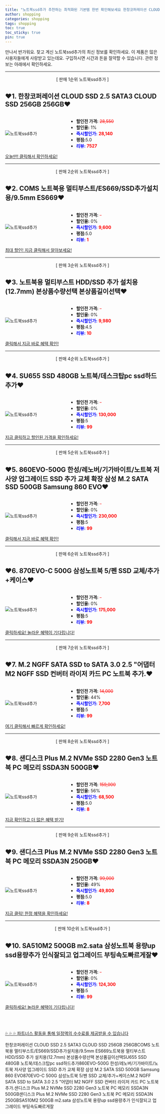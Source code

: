 ```yaml
---
title: "노트북ssd추가 추천하는 최적화된 기본템 한번 확인해보세요 한창코퍼레이션 CLOUD SSD 2.5 SATA3"
author: shopping
categories: shopping
tags: shopping
toc: true
toc_sticky: true
pin: true
---
```

만나서 반가워요. 찾고 계신 노트북ssd추가의 최신 정보를 확인하세요. 이 제품은 많은 사용자들에게 사랑받고 있는데요. 구입하시면 시간과 돈을 절약할 수 있습니다. 관련 정보는 아래에서 확인하세요.

---
<p class="toplist" style="margin: 0 auto; display: block; width: fit-content;">[ 판매 1순위 노트북ssd추가 ]</p>

<h2><strong>❤️1. 한창코퍼레이션 CLOUD SSD 2.5 SATA3 CLOUD SSD 256GB 256GB❤️</strong></h2>

<div style="display: flex; align-items: center;">
    <div style="flex: 0.4;">
        <img src="https://thumbnail8.coupangcdn.com/thumbnails/remote/230x230ex/image/retail/images/2021/10/07/14/0/ea067fea-8afe-445d-9218-eac6a6ba7a16.jpg" alt="노트북ssd추가" style="max-width: 100%;">
    </div>
    <div style="flex: 0.6; margin-left: 10px;">
        <ul>
            <li><strong>할인전 가격:</strong> <del style="color: red;">28,550</del></li>
            <li><strong>할인율:</strong> 1%</li>
            <li><span style='color:blue'><strong>즉시할인가:</strong></span> <span style='color:red'><strong>28,140</strong></span></li>
            <li><strong>평점:</strong>5.0</li>
            <li><span style='color:blue'><strong>리뷰:</strong></span> <span style='color:red'><strong>7527</strong></span></li>
        </ul>
    </div>
</div>
<div class="center">
    <a href="https://William4Davisa.github.io?lptag=AF9450613&subid=githubio&pageKey=6111382672&traceid=V0-153&itemId=13916196385&vendorItemId=78795973240" class="myButton">
        오늘만! 클릭해서 확인하세요!
    </a>
</div>


---
<p class="toplist" style="margin: 0 auto; display: block; width: fit-content;">[ 판매 2순위 노트북ssd추가 ]</p>

<h2><strong>❤️2. COMS 노트북용 멀티부스트/ES669/SSD추가설치용/9.5mm ES669❤️</strong></h2>

<div style="display: flex; align-items: center;">
    <div style="flex: 0.4;">
        <img src="https://thumbnail6.coupangcdn.com/thumbnails/remote/230x230ex/image/vendor_inventory/b818/5e729d8c8fed9310172778a82b856f6a52848394349ed2a3c99c3a020697.jpg" alt="노트북ssd추가" style="max-width: 100%;">
    </div>
    <div style="flex: 0.6; margin-left: 10px;">
        <ul>
            <li><strong>할인전 가격:</strong> <del style="color: red;">-</del></li>
            <li><strong>할인율:</strong> 0%</li>
            <li><span style='color:blue'><strong>즉시할인가:</strong></span> <span style='color:red'><strong>9,600</strong></span></li>
            <li><strong>평점:</strong>5.0</li>
            <li><span style='color:blue'><strong>리뷰:</strong></span> <span style='color:red'><strong>1</strong></span></li>
        </ul>
    </div>
</div>
<div class="center">
    <a href="https://William4Davisa.github.io?lptag=AF9450613&subid=githubio&pageKey=1443031644&traceid=V0-153&itemId=2487388428&vendorItemId=70794357198" class="myButton">
        최대 할인! 지금 클릭해서 알아보세요!
    </a>
</div>


---
<p class="toplist" style="margin: 0 auto; display: block; width: fit-content;">[ 판매 3순위 노트북ssd추가 ]</p>

<h2><strong>❤️3. 노트북용 멀티부스트 HDD/SSD 추가 설치용(12.7mm) 본상품수량선택 본상품길이선택❤️</strong></h2>

<div style="display: flex; align-items: center;">
    <div style="flex: 0.4;">
        <img src="https://thumbnail7.coupangcdn.com/thumbnails/remote/230x230ex/image/vendor_inventory/images/2019/01/29/13/5/bd0a5422-d254-435c-bbdf-52e55236b27f.jpg" alt="노트북ssd추가" style="max-width: 100%;">
    </div>
    <div style="flex: 0.6; margin-left: 10px;">
        <ul>
            <li><strong>할인전 가격:</strong> <del style="color: red;">-</del></li>
            <li><strong>할인율:</strong> 0%</li>
            <li><span style='color:blue'><strong>즉시할인가:</strong></span> <span style='color:red'><strong>9,980</strong></span></li>
            <li><strong>평점:</strong>4.5</li>
            <li><span style='color:blue'><strong>리뷰:</strong></span> <span style='color:red'><strong>10</strong></span></li>
        </ul>
    </div>
</div>
<div class="center">
    <a href="https://William4Davisa.github.io?lptag=AF9450613&subid=githubio&pageKey=94683469&traceid=V0-153&itemId=292815858&vendorItemId=4340787734" class="myButton">
        클릭해서 지금 바로 혜택 확인!
    </a>
</div>


---
<p class="toplist" style="margin: 0 auto; display: block; width: fit-content;">[ 판매 4순위 노트북ssd추가 ]</p>

<h2><strong>❤️4. SU655 SSD 480GB 노트북/데스크탑pc ssd하드추가❤️</strong></h2>

<div style="display: flex; align-items: center;">
    <div style="flex: 0.4;">
        <img src="https://thumbnail10.coupangcdn.com/thumbnails/remote/230x230ex/image/vendor_inventory/c72c/b70c1814c687f631db4fc53da1aa9274a4cca0a41e2845f6d1356aa35847.jpg" alt="노트북ssd추가" style="max-width: 100%;">
    </div>
    <div style="flex: 0.6; margin-left: 10px;">
        <ul>
            <li><strong>할인전 가격:</strong> <del style="color: red;">-</del></li>
            <li><strong>할인율:</strong> 0%</li>
            <li><span style='color:blue'><strong>즉시할인가:</strong></span> <span style='color:red'><strong>130,000</strong></span></li>
            <li><strong>평점:</strong>5</li>
            <li><span style='color:blue'><strong>리뷰:</strong></span> <span style='color:red'><strong>99</strong></span></li>
        </ul>
    </div>
</div>
<div class="center">
    <a href="https://William4Davisa.github.io?lptag=AF9450613&subid=githubio&pageKey=5225994950&traceid=V0-153&itemId=7344920670&vendorItemId=87074884718" class="myButton">
        지금 클릭하고 할인된 가격을 확인하세요!
    </a>
</div>


---
<p class="toplist" style="margin: 0 auto; display: block; width: fit-content;">[ 판매 5순위 노트북ssd추가 ]</p>

<h2><strong>❤️5. 860EVO-500G 한성/레노버/기가바이트/노트북 저사양 업그레이드 SSD 추가 교체 확장 삼성 M.2 SATA SSD 500GB Samsung 860 EVO❤️</strong></h2>

<div style="display: flex; align-items: center;">
    <div style="flex: 0.4;">
        <img src="https://thumbnail6.coupangcdn.com/thumbnails/remote/230x230ex/image/vendor_inventory/d2c0/a6f53103f68fa22a4dd909f382b770b7eed9660fef5b4ec37f785bf97bbb.jpg" alt="노트북ssd추가" style="max-width: 100%;">
    </div>
    <div style="flex: 0.6; margin-left: 10px;">
        <ul>
            <li><strong>할인전 가격:</strong> <del style="color: red;">-</del></li>
            <li><strong>할인율:</strong> 0%</li>
            <li><span style='color:blue'><strong>즉시할인가:</strong></span> <span style='color:red'><strong>230,000</strong></span></li>
            <li><strong>평점:</strong>5</li>
            <li><span style='color:blue'><strong>리뷰:</strong></span> <span style='color:red'><strong>99</strong></span></li>
        </ul>
    </div>
</div>
<div class="center">
    <a href="https://William4Davisa.github.io?lptag=AF9450613&subid=githubio&pageKey=6712232180&traceid=V0-153&itemId=15586227985&vendorItemId=85984369106" class="myButton">
        클릭해서 지금 바로 혜택 확인!
    </a>
</div>


---
<p class="toplist" style="margin: 0 auto; display: block; width: fit-content;">[ 판매 6순위 노트북ssd추가 ]</p>

<h2><strong>❤️6. 870EVO-C 500G 삼성노트북 5/펜 SSD 교체/추가+케이스❤️</strong></h2>

<div style="display: flex; align-items: center;">
    <div style="flex: 0.4;">
        <img src="https://thumbnail7.coupangcdn.com/thumbnails/remote/230x230ex/image/vendor_inventory/7879/14a6cef701dd9a6d618134ccd7297b29f8def67d0a42df8c08c559224d7f.jpg" alt="노트북ssd추가" style="max-width: 100%;">
    </div>
    <div style="flex: 0.6; margin-left: 10px;">
        <ul>
            <li><strong>할인전 가격:</strong> <del style="color: red;">-</del></li>
            <li><strong>할인율:</strong> 0%</li>
            <li><span style='color:blue'><strong>즉시할인가:</strong></span> <span style='color:red'><strong>175,000</strong></span></li>
            <li><strong>평점:</strong>5</li>
            <li><span style='color:blue'><strong>리뷰:</strong></span> <span style='color:red'><strong>99</strong></span></li>
        </ul>
    </div>
</div>
<div class="center">
    <a href="https://William4Davisa.github.io?lptag=AF9450613&subid=githubio&pageKey=5386748088&traceid=V0-153&itemId=8020775556&vendorItemId=85972933517" class="myButton">
        클릭하세요! 놀라운 혜택이 기다립니다!
    </a>
</div>


---
<p class="toplist" style="margin: 0 auto; display: block; width: fit-content;">[ 판매 7순위 노트북ssd추가 ]</p>

<h2><strong>❤️7. M.2 NGFF SATA SSD to SATA 3.0 2.5 "어댑터 M2 NGFF SSD 컨버터 라이저 카드 PC 노트북 추가.❤️</strong></h2>

<div style="display: flex; align-items: center;">
    <div style="flex: 0.4;">
        <img src="https://thumbnail8.coupangcdn.com/thumbnails/remote/230x230ex/image/vendor_inventory/58af/91f73e8ce0c725732982e9a7b30485c18b4b724a7f177d4379963f88607b.jpg" alt="노트북ssd추가" style="max-width: 100%;">
    </div>
    <div style="flex: 0.6; margin-left: 10px;">
        <ul>
            <li><strong>할인전 가격:</strong> <del style="color: red;">14,000</del></li>
            <li><strong>할인율:</strong> 44%</li>
            <li><span style='color:blue'><strong>즉시할인가:</strong></span> <span style='color:red'><strong>7,700</strong></span></li>
            <li><strong>평점:</strong>5</li>
            <li><span style='color:blue'><strong>리뷰:</strong></span> <span style='color:red'><strong>99</strong></span></li>
        </ul>
    </div>
</div>
<div class="center">
    <a href="https://William4Davisa.github.io?lptag=AF9450613&subid=githubio&pageKey=7732960720&traceid=V0-153&itemId=20784397050&vendorItemId=90766740836" class="myButton">
        여기 클릭해서 빠르게 확인하세요!
    </a>
</div>


---
<p class="toplist" style="margin: 0 auto; display: block; width: fit-content;">[ 판매 8순위 노트북ssd추가 ]</p>

<h2><strong>❤️8. 샌디스크 Plus M.2 NVMe SSD 2280 Gen3 노트북 PC 메모리 SSDA3N 500GB❤️</strong></h2>

<div style="display: flex; align-items: center;">
    <div style="flex: 0.4;">
        <img src="https://thumbnail6.coupangcdn.com/thumbnails/remote/230x230ex/image/vendor_inventory/c3e5/2f080c36a0d58890b5f36e149b7f580353f1a8ca1e7927d617745aba73ad.jpg" alt="노트북ssd추가" style="max-width: 100%;">
    </div>
    <div style="flex: 0.6; margin-left: 10px;">
        <ul>
            <li><strong>할인전 가격:</strong> <del style="color: red;">159,000</del></li>
            <li><strong>할인율:</strong> 56%</li>
            <li><span style='color:blue'><strong>즉시할인가:</strong></span> <span style='color:red'><strong>68,500</strong></span></li>
            <li><strong>평점:</strong>5.0</li>
            <li><span style='color:blue'><strong>리뷰:</strong></span> <span style='color:red'><strong>8</strong></span></li>
        </ul>
    </div>
</div>
<div class="center">
    <a href="https://William4Davisa.github.io?lptag=AF9450613&subid=githubio&pageKey=7829918711&traceid=V0-153&itemId=21293269929&vendorItemId=88353127269" class="myButton">
        지금 확인하고 더 많은 혜택 받기!
    </a>
</div>


---
<p class="toplist" style="margin: 0 auto; display: block; width: fit-content;">[ 판매 9순위 노트북ssd추가 ]</p>

<h2><strong>❤️9. 샌디스크 Plus M.2 NVMe SSD 2280 Gen3 노트북 PC 메모리 SSDA3N 250GB❤️</strong></h2>

<div style="display: flex; align-items: center;">
    <div style="flex: 0.4;">
        <img src="https://thumbnail9.coupangcdn.com/thumbnails/remote/230x230ex/image/vendor_inventory/91a9/213941c1ac38a42a85f9966f249eb479f1941551dca0b5eea3a732a2e210.jpg" alt="노트북ssd추가" style="max-width: 100%;">
    </div>
    <div style="flex: 0.6; margin-left: 10px;">
        <ul>
            <li><strong>할인전 가격:</strong> <del style="color: red;">99,000</del></li>
            <li><strong>할인율:</strong> 49%</li>
            <li><span style='color:blue'><strong>즉시할인가:</strong></span> <span style='color:red'><strong>49,800</strong></span></li>
            <li><strong>평점:</strong>5.0</li>
            <li><span style='color:blue'><strong>리뷰:</strong></span> <span style='color:red'><strong>8</strong></span></li>
        </ul>
    </div>
</div>
<div class="center">
    <a href="https://William4Davisa.github.io?lptag=AF9450613&subid=githubio&pageKey=7829918711&traceid=V0-153&itemId=21293269933&vendorItemId=88353127281" class="myButton">
        지금 클릭! 한정 혜택을 확인하세요!
    </a>
</div>


---
<p class="toplist" style="margin: 0 auto; display: block; width: fit-content;">[ 판매 10순위 노트북ssd추가 ]</p>

<h2><strong>❤️10. SA510M2 500GB m2.sata 삼성노트북 용량up ssd용량추가 인식잘되고 업그레이드 부팅속도빠르게잘❤️</strong></h2>

<div style="display: flex; align-items: center;">
    <div style="flex: 0.4;">
        <img src="https://thumbnail10.coupangcdn.com/thumbnails/remote/230x230ex/image/vendor_inventory/49c2/003d2220c5161ba1e034e6cc36e3c64f73014c3c7d1d504c7ea3c841d9d3.jpg" alt="노트북ssd추가" style="max-width: 100%;">
    </div>
    <div style="flex: 0.6; margin-left: 10px;">
        <ul>
            <li><strong>할인전 가격:</strong> <del style="color: red;">-</del></li>
            <li><strong>할인율:</strong> 0%</li>
            <li><span style='color:blue'><strong>즉시할인가:</strong></span> <span style='color:red'><strong>124,300</strong></span></li>
            <li><strong>평점:</strong>5</li>
            <li><span style='color:blue'><strong>리뷰:</strong></span> <span style='color:red'><strong>99</strong></span></li>
        </ul>
    </div>
</div>
<div class="center">
    <a href="https://William4Davisa.github.io?lptag=AF9450613&subid=githubio&pageKey=7188945647&traceid=V0-153&itemId=18146304504&vendorItemId=85312027296" class="myButton">
        클릭하세요! 놀라운 혜택이 기다립니다!
    </a>
</div>

<br><br><br>[💦 💦 💦 파트너스 활동을 통해 일정액의 수수료를 제공받을 수 있습니다](https://link.coupang.com/a/bcpT2c)<br><br>한창코퍼레이션 CLOUD SSD 2.5 SATA3 CLOUD SSD 256GB 256GBCOMS 노트북용 멀티부스트/ES669/SSD추가설치용/9.5mm ES669노트북용 멀티부스트 HDD/SSD 추가 설치용(12.7mm) 본상품수량선택 본상품길이선택SU655 SSD 480GB 노트북/데스크탑pc ssd하드추가860EVO-500G 한성/레노버/기가바이트/노트북 저사양 업그레이드 SSD 추가 교체 확장 삼성 M.2 SATA SSD 500GB Samsung 860 EVO870EVO-C 500G 삼성노트북 5/펜 SSD 교체/추가+케이스M.2 NGFF SATA SSD to SATA 3.0 2.5 "어댑터 M2 NGFF SSD 컨버터 라이저 카드 PC 노트북 추가.샌디스크 Plus M.2 NVMe SSD 2280 Gen3 노트북 PC 메모리 SSDA3N 500GB샌디스크 Plus M.2 NVMe SSD 2280 Gen3 노트북 PC 메모리 SSDA3N 250GBSA510M2 500GB m2.sata 삼성노트북 용량up ssd용량추가 인식잘되고 업그레이드 부팅속도빠르게잘